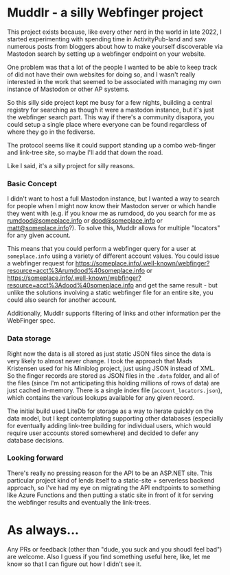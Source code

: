 # Muddlr - a silly Webfinger project

This project exists because, like every other nerd in the world in late 2022, I started experimenting with spending time in ActivityPub-land and saw numerous posts from bloggers about how to make yourself discoverable via Mastodon search by setting up a webfinger endpoint on your website.

One problem was that a lot of the people I wanted to be able to keep track of did not have their own websites for doing so, and I wasn't really interested in the work that seemed to be associated with managing my own instance of Mastodon or other AP systems.

So this silly side project kept me busy for a few nights, building a central registry for searching as though it were a mastodon instance, but it's just the webfinger search part. This way if there's a community disapora, you could setup a single place where everyone can be found regardless of where they go in the fediverse.

The protocol seems like it could support standing up a combo web-finger and link-tree site, so maybe I'll add that down the road.

Like I said, it's a silly project for silly reasons.

### Basic Concept

I didn't want to host a full Mastodon instance, but I wanted a way to search for people when I might now know their Mastodon server or which handle they went with (e.g. if you know me as rumdood, do you search for me as rumdood@someplace.info or dood@someplace.info or matt@someplace.info?). To solve this, Muddlr allows for multiple "locators" for any given account.

This means that you could perform a webfinger query for a user at `someplace.info` using a variety of different account values. You could issue a webfinger request for https://someplace.info/.well-known/webfinger?resource=acct%3Arumdood%40someplace.info or https://someplace.info/.well-known/webfinger?resource=acct%3Adood%40someplace.info and get the same result - but unlike the solutions involving a static webfinger file for an entire site, you could also search for another account.

Additionally, Muddlr supports filtering of links and other information per the WebFinger spec.

### Data storage

Right now the data is all stored as just static JSON files since the data is very likely to almost never change. I took the approach that Mads Kristensen used for his Miniblog project, just using JSON instead of XML. So the finger records are stored as JSON files in the `.data` folder, and all of the files (since I'm not anticipating this holding millions of rows of data) are just cached in-memory. There is a single index file (`account_locators.json`), which contains the various lookups available for any given record.

The initial build used LiteDb for storage as a way to iterate quickly on the data model, but I kept contemplating supporting other databases (especially for eventually adding link-tree building for individual users, which would require user accounts stored somewhere) and decided to defer any database decisions.

### Looking forward

There's really no pressing reason for the API to be an ASP.NET site. This particular project kind of lends itself to a static-site + serverless backend approach, so I've had my eye on migrating the API endtpoints to something like Azure Functions and then putting a static site in front of it for serving the webfinger results and eventually the link-trees.

# As always...

Any PRs or feedback (other than "dude, you suck and you shoudl feel bad") are welcome. Also I guess if you find something useful here, like, let me know so that I can figure out how I didn't see it.